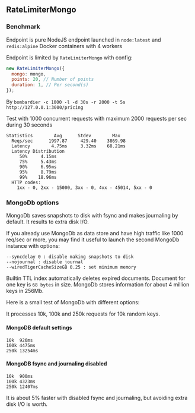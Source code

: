 ## RateLimiterMongo

### Benchmark

Endpoint is pure NodeJS endpoint launched in `node:latest` and `redis:alpine` Docker containers with 4 workers

Endpoint is limited by `RateLimiterMongo` with config:

```javascript
new RateLimiterMongo({
  mongo: mongo,
  points: 20, // Number of points
  duration: 1, // Per second(s)
});
```

By `bombardier -c 1000 -l -d 30s -r 2000 -t 5s http://127.0.0.1:3000/pricing`

Test with 1000 concurrent requests with maximum 2000 requests per sec during 30 seconds

```text
Statistics        Avg      Stdev        Max
  Reqs/sec      1997.87     429.40    3869.98
  Latency        4.75ms     3.32ms    68.21ms
  Latency Distribution
     50%     4.15ms
     75%     5.43ms
     90%     6.95ms
     95%     8.79ms
     99%    18.96ms
  HTTP codes:
    1xx - 0, 2xx - 15000, 3xx - 0, 4xx - 45014, 5xx - 0
```

### MongoDb options

MongoDb saves snapshots to disk with fsync and makes journaling by default.
It results to extra disk I/O.

If you already use MongoDb as data store and have high traffic like 1000 req/sec or more, you may find it useful to launch the second MongoDb instance with options:

```text
--syncdelay 0 : disable making snapshots to disk
--nojournal : disable journal
--wiredTigerCacheSizeGB 0.25 : set minimum memory
```

Builtin TTL index automatically deletes expired documents.
Document for one key is `68 bytes` in size. 
MongoDb stores information for about 4 million keys in 256Mb.

Here is a small test of MongoDb with different options:

It processes 10k, 100k and 250k requests for 10k random keys.

#### MongoDB default settings

```text
10k  926ms
100k 4475ms
250k 13254ms
```

#### MongoDB fsync and journaling disabled

```text
10k  900ms
100k 4323ms
250k 12407ms
```

It is about 5% faster with disabled fsync and journaling, but avoiding extra disk I/O is worth.